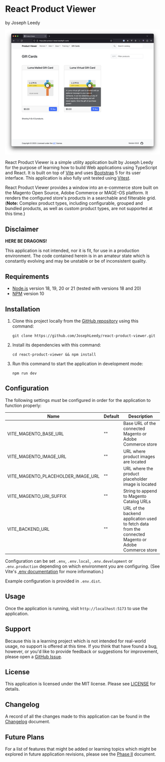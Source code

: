 # React Product Viewer
by Joseph Leedy

![Screenshot of React Product Viewer application](./screenshot.png)

React Product Viewer is a simple utility application built by Joseph Leedy for 
the purpose of learning how to build Web applications using TypeScript and
React. It is built on top of [Vite] and uses [Bootstrap] 5 for its user 
interface. This application is also fully unit tested using [Vitest].

React Product Viewer provides a window into an e-commerce store built on the
Magento Open Source, Adobe Commerce or MAGE-OS platform. It renders the 
configured store's products in a searchable and filterable grid. (**Note:**
Complex product types, including configurable, grouped and bundled products, as
well as custom product types, are not supported at this time.)

## Disclaimer

**HERE BE DRAGONS!**

This application is not intended, nor it is fit, for use in a production
environment. The code contained herein is in an amateur state which is
constantly evolving and may be unstable or be of inconsistent quality.

## Requirements

- [Node.js] version 18, 19, 20 or 21 (tested with versions 18 and 20)
- [NPM] version 10

## Installation

1. Clone this project locally from the [GitHub repository][repo] using this
command:

       git clone https://github.com/JosephLeedy/react-product-viewer.git
2. Install its dependencies with this command:
    
       cd react-product-viewer && npm install
3. Run this command to start the application in development mode:

       npm run dev

## Configuration

The following settings _must_ be configured in order for the application to
function properly:

| Name                               | Default | Description                                                                                          |
|------------------------------------|---------|------------------------------------------------------------------------------------------------------|
| VITE_MAGENTO_BASE_URL              | ""      | Base URL of the connected Magento or Adobe Commerce store                                            |
| VITE_MAGENTO_IMAGE_URL             | ""      | URL where product images are located                                                                 |
| VITE_MAGENTO_PLACEHOLDER_IMAGE_URL | ""      | URL where the product placeholder image is located                                                   |
| VITE_MAGENTO_URI_SUFFIX            | ""      | String to append to Magento Catalog URLs                                                             |
| VITE_BACKEND_URL                   | ""      | URL of the backend application used to fetch data from the connected Magento or Adobe Commerce store |

Configuration can be set `.env`, `.env.local`, `.env.development` or
`.env.production` depending on which environment you are configuring. (See
Vite's [.env documentation][vite-docs-env] for more information.)

Example configuration is provided in `.env.dist`.

## Usage

Once the application is running, visit `http://localhost:5173` to use the
application.

## Support

Because this is a learning project which is not intended for real-world usage,
no support is offered at this time. If you think that have found a bug, however,
or you'd like to provide feedback or suggestions for improvement, please open a
[GitHub Issue][issues].

## License

This application is licensed under the MIT license. Please see [LICENSE] for
details.

## Changelog

A record of all the changes made to this application can be found in the
[Changelog] document.

## Future Plans

For a list of features that might be added or learning topics which might be
explored in future application revisions, please see the [Phase II][plans]
document.

[LICENSE]: ./LICENSE
[Changelog]: ./CHANGELOG.md
[plans]: ./docs/PhaseII.md
[repo]: https://github.com/JosephLeedy/react-product-viewer
[issues]: https://github.com/JosephLeedy/react-product-viewer/issues
[Vite]: https://vitejs.dev/
[vite-docs-env]: https://vitejs.dev/guide/env-and-mode#env-files
[Vitest]: https://vitest.dev/
[Bootstrap]: https://getbootstrap.com/
[Node.js]: https://nodejs.org/
[NPM]: https://www.npmjs.com/package/npm
